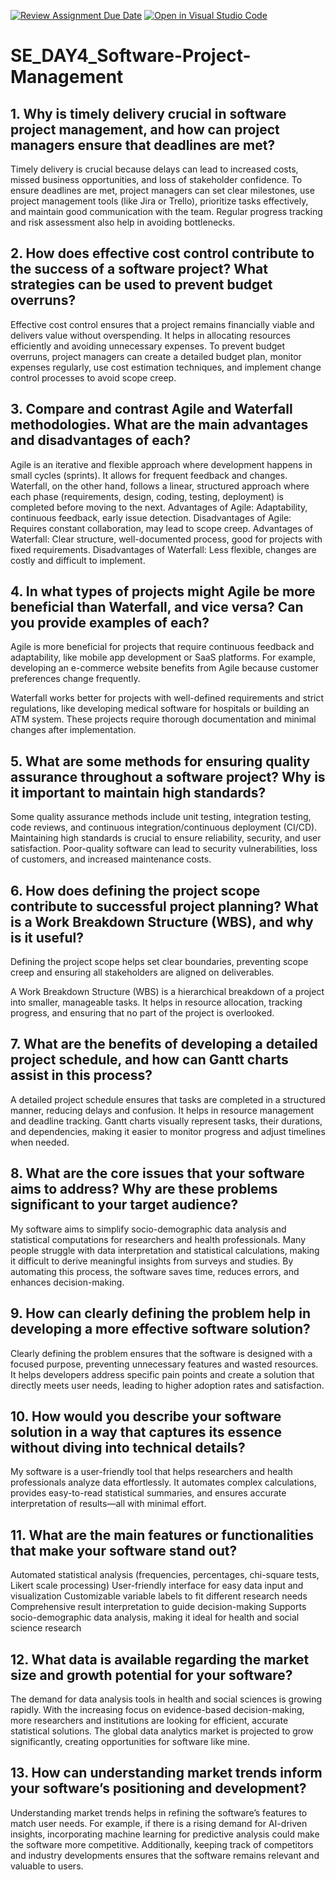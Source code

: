 [![Review Assignment Due Date](https://classroom.github.com/assets/deadline-readme-button-22041afd0340ce965d47ae6ef1cefeee28c7c493a6346c4f15d667ab976d596c.svg)](https://classroom.github.com/a/9pw6JKcu)
[![Open in Visual Studio Code](https://classroom.github.com/assets/open-in-vscode-2e0aaae1b6195c2367325f4f02e2d04e9abb55f0b24a779b69b11b9e10269abc.svg)](https://classroom.github.com/online_ide?assignment_repo_id=18485764&assignment_repo_type=AssignmentRepo)
# SE_DAY4_Software-Project-Management
## 1. Why is timely delivery crucial in software project management, and how can project managers ensure that deadlines are met?
Timely delivery is crucial because delays can lead to increased costs, missed business opportunities, and loss of stakeholder confidence. To ensure deadlines are met, project managers can set clear milestones, use project management tools (like Jira or Trello), prioritize tasks effectively, and maintain good communication with the team. Regular progress tracking and risk assessment also help in avoiding bottlenecks.
## 2. How does effective cost control contribute to the success of a software project? What strategies can be used to prevent budget overruns?
Effective cost control ensures that a project remains financially viable and delivers value without overspending. It helps in allocating resources efficiently and avoiding unnecessary expenses. To prevent budget overruns, project managers can create a detailed budget plan, monitor expenses regularly, use cost estimation techniques, and implement change control processes to avoid scope creep.
## 3. Compare and contrast Agile and Waterfall methodologies. What are the main advantages and disadvantages of each?
Agile is an iterative and flexible approach where development happens in small cycles (sprints). It allows for frequent feedback and changes. Waterfall, on the other hand, follows a linear, structured approach where each phase (requirements, design, coding, testing, deployment) is completed before moving to the next.
Advantages of Agile: Adaptability, continuous feedback, early issue detection.
Disadvantages of Agile: Requires constant collaboration, may lead to scope creep.
Advantages of Waterfall: Clear structure, well-documented process, good for projects with fixed requirements.
Disadvantages of Waterfall: Less flexible, changes are costly and difficult to implement.
## 4. In what types of projects might Agile be more beneficial than Waterfall, and vice versa? Can you provide examples of each?
Agile is more beneficial for projects that require continuous feedback and adaptability, like mobile app development or SaaS platforms. For example, developing an e-commerce website benefits from Agile because customer preferences change frequently.

Waterfall works better for projects with well-defined requirements and strict regulations, like developing medical software for hospitals or building an ATM system. These projects require thorough documentation and minimal changes after implementation.
## 5. What are some methods for ensuring quality assurance throughout a software project? Why is it important to maintain high standards?
Some quality assurance methods include unit testing, integration testing, code reviews, and continuous integration/continuous deployment (CI/CD). Maintaining high standards is crucial to ensure reliability, security, and user satisfaction. Poor-quality software can lead to security vulnerabilities, loss of customers, and increased maintenance costs.
## 6. How does defining the project scope contribute to successful project planning? What is a Work Breakdown Structure (WBS), and why is it useful?
Defining the project scope helps set clear boundaries, preventing scope creep and ensuring all stakeholders are aligned on deliverables.

A Work Breakdown Structure (WBS) is a hierarchical breakdown of a project into smaller, manageable tasks. It helps in resource allocation, tracking progress, and ensuring that no part of the project is overlooked.
## 7. What are the benefits of developing a detailed project schedule, and how can Gantt charts assist in this process?
A detailed project schedule ensures that tasks are completed in a structured manner, reducing delays and confusion. It helps in resource management and deadline tracking.
Gantt charts visually represent tasks, their durations, and dependencies, making it easier to monitor progress and adjust timelines when needed.
## 8. What are the core issues that your software aims to address? Why are these problems significant to your target audience?
My software aims to simplify socio-demographic data analysis and statistical computations for researchers and health professionals. Many people struggle with data interpretation and statistical calculations, making it difficult to derive meaningful insights from surveys and studies. By automating this process, the software saves time, reduces errors, and enhances decision-making.
## 9. How can clearly defining the problem help in developing a more effective software solution?
Clearly defining the problem ensures that the software is designed with a focused purpose, preventing unnecessary features and wasted resources. It helps developers address specific pain points and create a solution that directly meets user needs, leading to higher adoption rates and satisfaction.
## 10. How would you describe your software solution in a way that captures its essence without diving into technical details?
My software is a user-friendly tool that helps researchers and health professionals analyze data effortlessly. It automates complex calculations, provides easy-to-read statistical summaries, and ensures accurate interpretation of results—all with minimal effort.
## 11. What are the main features or functionalities that make your software stand out?
Automated statistical analysis (frequencies, percentages, chi-square tests, Likert scale processing)
User-friendly interface for easy data input and visualization
Customizable variable labels to fit different research needs
Comprehensive result interpretation to guide decision-making
Supports socio-demographic data analysis, making it ideal for health and social science research
## 12. What data is available regarding the market size and growth potential for your software?
The demand for data analysis tools in health and social sciences is growing rapidly. With the increasing focus on evidence-based decision-making, more researchers and institutions are looking for efficient, accurate statistical solutions. The global data analytics market is projected to grow significantly, creating opportunities for software like mine.
## 13. How can understanding market trends inform your software’s positioning and development?
Understanding market trends helps in refining the software’s features to match user needs. For example, if there is a rising demand for AI-driven insights, incorporating machine learning for predictive analysis could make the software more competitive. Additionally, keeping track of competitors and industry developments ensures that the software remains relevant and valuable to users.
